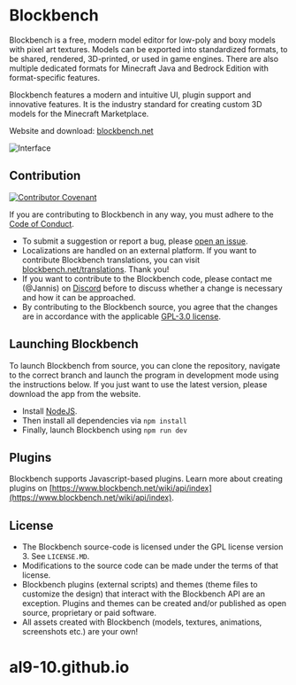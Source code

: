 # Blockbench

Blockbench is a free, modern model editor for low-poly and boxy models with pixel art textures.
Models can be exported into standardized formats, to be shared, rendered, 3D-printed, or used in game engines. There are also multiple dedicated formats for Minecraft Java and Bedrock Edition with format-specific features. 

Blockbench features a modern and intuitive UI, plugin support and innovative features. It is the industry standard for creating custom 3D models for the Minecraft Marketplace.

Website and download: [blockbench.net](https://www.blockbench.net)


![Interface](https://web.blockbench.net/content/front_page_app.png)



## Contribution

[![Contributor Covenant](https://img.shields.io/badge/Contributor%20Covenant-2.0-4baaaa.svg)](CODE_OF_CONDUCT.MD)

If you are contributing to Blockbench in any way, you must adhere to the [Code of Conduct](https://github.com/JannisX11/blockbench/blob/master/CODE_OF_CONDUCT.MD).

* To submit a suggestion or report a bug, please [open an issue](https://github.com/JannisX11/blockbench/issues/new).
* Localizations are handled on an external platform. If you want to contribute Blockbench translations, you can visit [blockbench.net/translations](https://blockbench.net/translations/). Thank you!
* If you want to contribute to the Blockbench code, please contact me (@Jannis) on [Discord](https://discord.gg/sGkj78W) before to discuss whether a change is necessary and how it can be approached.
* By contributing to the Blockbench source, you agree that the changes are in accordance with the applicable [GPL-3.0 license](LICENSE.MD).



## Launching Blockbench

To launch Blockbench from source, you can clone the repository, navigate to the correct branch and launch the program in development mode using the instructions below. If you just want to use the latest version, please download the app from the website.

* Install [NodeJS](https://nodejs.org/en/).
* Then install all dependencies via
`npm install`
* Finally, launch Blockbench using
`npm run dev`



## Plugins

Blockbench supports Javascript-based plugins. Learn more about creating plugins on [https://www.blockbench.net/wiki/api/index](https://www.blockbench.net/wiki/api/index).



## License

* The Blockbench source-code is licensed under the GPL license version 3. See `LICENSE.MD`.
* Modifications to the source code can be made under the terms of that license.
* Blockbench plugins (external scripts) and themes (theme files to customize the design) that interact with the Blockbench API are an exception. Plugins and themes can be created and/or published as open source, proprietary or paid software.
* All assets created with Blockbench (models, textures, animations, screenshots etc.) are your own!
# al9-10.github.io
